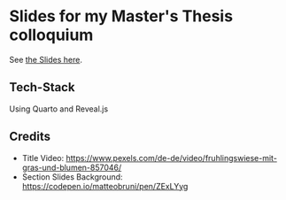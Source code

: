 # Slides for my Master's Thesis colloquium

See [the Slides here](https://ha-tho.github.io/Slides-Master-Kolloquium/).


## Tech-Stack
Using Quarto and Reveal.js

## Credits
- Title Video: https://www.pexels.com/de-de/video/fruhlingswiese-mit-gras-und-blumen-857046/
- Section Slides Background: https://codepen.io/matteobruni/pen/ZExLYyg
